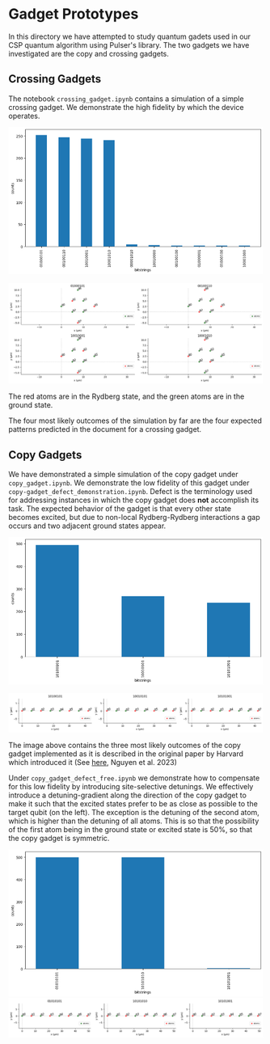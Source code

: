 # Gadget Prototypes

In this directory we have attempted to study quantum gadets used in our CSP quantum algorithm using Pulser's library. The two gadgets we have investigated are the copy and crossing gadgets.

## Crossing Gadgets

The notebook `crossing_gadget.ipynb` contains a simulation of a simple crossing gadget. We demonstrate the high fidelity by which the device operates.

![](./images/crossing_gadget.png)

![](./images/crossing_gadget_atoms.png)

The red atoms are in the Rydberg state, and the green atoms are in the ground state.

The four most likely outcomes of the simulation by far are the four expected patterns predicted in the document for a crossing gadget.

## Copy Gadgets

We have demonstrated a simple simulation of the copy gadget under `copy_gadget.ipynb`. We demonstrate the low fidelity of this gadget under `copy-gadget_defect_demonstration.ipynb`. Defect is the terminology used for addressing instances in which the copy gadget does **not** accomplish its task. The expected behavior of the gadget is that every other state becomes excited, but due to non-local Rydberg-Rydberg interactions a gap occurs and two adjacent ground states appear.

![](images/copy_defect_histogram.png)

![](images/copy_defect.png)

The image above contains the three most likely outcomes of the copy gadget implemented as it is described in the original paper by Harvard which introduced it (See [here](https://arxiv.org/pdf/2209.03965.pdf), Nguyen et al. 2023)

Under `copy_gadget_defect_free.ipynb` we demonstrate how to compensate for this low fidelity by introducing site-selective detunings. We effectively introduce a detuning-gradient along the direction of the copy gadget to make it such that the excited states prefer to be as close as possible to the target qubit (on the left). The exception is the detuning of the second atom, which is higher than the detuning of all atoms. This is so that the possibility of the first atom being in the ground state or excited state is $50$%, so that the copy gadget is symmetric.

![](images/copy_fixed_histogram.png)
![](images/copy_fixed_atoms.png)

